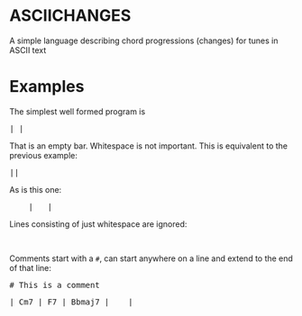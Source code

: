 # ASCIICHANGES

A simple language describing chord progressions (changes) for tunes in ASCII text

# Examples

The simplest well formed program is

<pre>| |</pre>

That is an empty bar. Whitespace is not important. This is equivalent to the previous example:

<pre>||</pre>

As is this one:

<pre>    |   |   </pre>

Lines consisting of just whitespace are ignored:

<pre>    </pre>

Comments start with a <code>#</code>, can start anywhere on a line and extend to the end of that line:

<pre># This is a comment</pre>

<pre>| Cm7 | F7 | Bbmaj7 |    |</pre>
